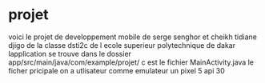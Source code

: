 # projet
voici le projet de developpement mobile de serge senghor et cheikh tidiane djigo de la  classe dsti2c de l ecole superieur polytechnique de dakar  lapplication se trouve dans le dossier  app/src/main/java/com/example/projet/    c est le fichier MainActivity.java le ficher pricipale on a utlisateur comme emulateur un pixel 5 api 30
